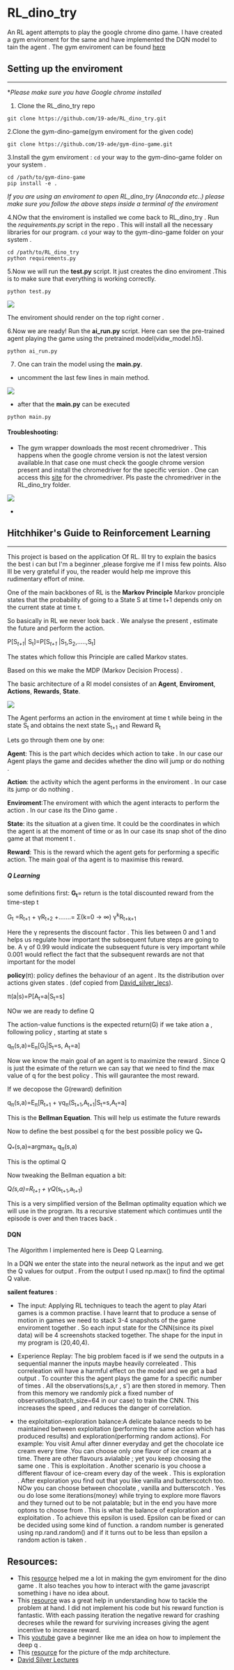 # RL_dino_try
An RL agent attempts to play the google chrome dino game. I have created a gym enviroment for the same and have implemented the DQN model to tain the agent . The gym 
enviroment can be found [here](https://github.com/19-ade/gym-dino-game)


## Setting up the enviroment
------------------------------------------------------------------------
**Please make sure you have Google chrome installed*

1. Clone the RL_dino_try repo


```
git clone https://github.com/19-ade/RL_dino_try.git
```

2.Clone the gym-dino-game(gym enviroment for the given code)


```
git clone https://github.com/19-ade/gym-dino-game.git
```
3.Install the gym enviroment :
```cd``` your way to the gym-dino-game folder on your system . 


```
cd /path/to/gym-dino-game
pip install -e .

```

*If you are using an enviroment to open RL_dino_try (Anaconda etc..) please make sure you follow the above steps inside a terminal of the enviroment*

4.NOw that the enviroment is installed we come back to RL_dino_try . Run the *requirements.py* script in the repo . This will install all the necessary libraries 
for our program.
```cd``` your way to the gym-dino-game folder on your system . 

```
cd /path/to/RL_dino_try
python requirements.py

```


5.Now we will run the **test.py** script. It just creates the dino enviroment .This is to make sure that everything is working correctly.

```
python test.py

```
<p>
  <img src="Screenshot from 2021-02-07 11-32-43.png">
</p>

The enviroment should render on the top right corner .

6.Now we are ready!  Run the  **ai_run.py** script. Here  can see the pre-trained agent playing the game using the pretrained model(vidw_model.h5).

```
python ai_run.py

```



7. One can train the model using the **main.py**. 

- uncomment the last few lines in main method.

<p>
  <img src="Screenshot from 2021-02-07 15-24-30.png">
</p>


- after that the **main.py** can be executed
```
python main.py

```




#### Troubleshooting:

- The gym wrapper downloads the most recent chromedriver . This happens when the google chrome version is not the latest version available.In that case one must check the google chrome version present and install the chromedriver for the specific version . One can access this [site](https://chromedriver.chromium.org/) for the chromedriver. Pls paste the chromedriver in the RL_dino_try folder.
<p>
  <img src="Screenshot from 2021-02-07 11-28-45.png" >
</p>

- 















## Hitchhiker's Guide to Reinforcement Learning
----------------------------------------------------------------
This project is based on the application Of RL. Ill try to explain the basics the best i can but I'm  a beginner ,please forgive me if I miss few points. Also Ill be very grateful if you, the reader would help me improve this rudimentary effort of mine.

One of the main backbones of RL is the **Markov Principle**
Markov pronciple states that the probability of going to a State S at time t+1 depends only on the current state at time t. 


So basically in RL we never look back . We analyse the present , estimate the future and perform the action.


P[S<sub>_t+1_</sub>| S<sub>t</sub>]=P[S<sub>_t+1_</sub> |S<sub>1</sub>,S<sub>2</sub>,.....,S<sub>t</sub>]
  
The states which follow this Principle are called Markov states.

Based on this we make the MDP (Markov Decision Process) . 

The basic architecture of a Rl model consistes of an **Agent**, **Enviroment**, **Actions**, **Rewards**, **State**.

<p>
  <img src="RL_illustration.png">
</p>


The Agent performs an action in the enviroment at time t while being in the state S<sub>t</sub> and obtains the next state S<sub>t+1</sub> and Reward R<sub>t</sub>


Lets go through them one by one:

**Agent**: This is the part which decides which action to take . In our case our Agent plays the game and decides whether the dino will jump or do nothing . 

**Action**: the activity which the agent performs in the enviroment . In our case its jump or do nothing . 

**Enviroment**:The enviroment with which the agent interacts to perform the action . In our case its the Dino game . 

**State**: its the situation at a given time. It could be the coordinates in which the agent is at the moment of time or as In our case its snap shot of the dino game at that moment t .

**Reward**: This is the reward which the agent gets for performing a specific action. The main goal of tha agent is to maximise this reward. 

##### Q Learning

some definitions first:
**G<sub>t</sub>**= return is the total discounted reward from the time-step t


G<sub>t</sub> =R<sub>t+1</sub> + 	γR<sub>t+2</sub> +.......=  Σ(k=0 -> ∞) γ<sup>k</sup>R<sub>t+k+1</sub>

Here the γ represents the discount factor . This lies between 0 and 1 and helps us regulate how important the subsequent future steps are going to be. A γ of 0.99 would indicate the subsequent future is very important while
0.001 would reflect the fact that the subsequent rewards are not that important for the model


**policy**(π): policy defines the behaviour of an agent . Its the distribution over actions given states . (def copied from [David_silver_lecs](https://youtu.be/lfHX2hHRMVQ)). 

π(a|s)=P[A<sub>t</sub>=a|S<sub>t</sub>=s]

NOw we are ready to define Q 

The action-value functions is the expected return(G) if we take ation a , following policy , starting at state s

q<sub>π</sub>(s,a)=E<sub>π</sub>[G<sub>t</sub>|S<sub>t</sub>=s, A<sub>t</sub>=a]

Now we know the main goal of an agent is to maximize the reward . Since Q is just the esimate of the return we can say that we need to find the max value of q for the best policy . This will gaurantee the most reward.

If we decopose the G(reward) definition 

q<sub>π</sub>(s,a)=E<sub>π</sub>[R<sub>t+1</sub> + γq<sub>π</sub>(S<sub>t+1</sub>,A<sub>t+1</sub>|S<sub>t</sub>=s,A<sub>t</sub>=a]

This is the **Bellman Equation**. This will help us estimate the future rewards 

Now to define the best possibel q for the best possible policy we Q<sub>*</sub>


Q<sub>*</sub>(s,a)=argmax<sub>π</sub>
q<sub>π</sub>(s,a)

This is the optimal Q

Now tweaking the Bellman equation a bit:

Q<sub>*</sub>(s,a)=R<sub>t+1</sub> + γQ<sub>*</sub>(s<sub>t+1</sub>,a<sub>t+1</sub>)


This is a very simplified version of the Bellman optimality equation which we will use in the program. Its a recursive statement which contimues until the episode is over and then traces back .


#### DQN

The Algorithm I implemented here is Deep Q Learning.

In a DQN we enter the state into the neural network as the input and we get the Q values for output . From the output I used np.max() to find the optimal Q value.


**sailent features** :
- The input: Applying RL techniques to teach the agent to play Atari games is a common practise. I have learnt that to produce a sense of motion in games we need to stack 3-4 snapshots of the game enviroment together . So each input state for the CNN(since its pixel data) will be 4 screenshots stacked together. The shape for the input in my program is (20,40,4). 


- Experience Replay: The big problem faced is if we send the outputs in a sequential manner the inputs maybe heavily correleated . This correleation will have a harmful effect on the model and we get a bad output . To counter this the agent plays the game for a specific number of times . All the observations(s,a,r , s') are then stored in memory. Then from this memory we randomly pick a fixed number of observations(batch_size=64 in our case) to train the CNN. This increases the speed , and reduces the danger of correlation.

- the exploitation-exploration balance:A delicate balance needs to be maintained between exploitation (performing the same action which has produced results) and exploration(performing random actions). For example: You visit Amul after dinner everyday and get the chocolate ice cream every time .You can choose only one flavor of ice cream at a time. There are other flavours avialable ; yet you keep choosing the same one . This is exploitation . Another scenario is you choose a different flavour of ice-cream every day of the week . This is exploration . After exploration you find out that you like vanilla and butterscotch too. NOw you can choose between chocolate , vanilla and butterscotch . Yes ou do lose some iterations(money) while trying to explore more flavors and they turned out to be not palatable; but in the end you have more optons to choose from . This is what the balance of exploration and exploitation . To achieve this epsilon is used. Epsilon can be fixed or can be decided using some kind of function. a random number is generated using np.rand.random() and if it turns out to be less than epsilon a random action is taken . 


## Resources:
- This [resource](https://www.advisori.de/a-headless-gym-enviroment-for-every-browser-game/) helped me a lot in making the gym enviroment for the dino game . It also teaches you how to interact with the game javascript something i have no idea about.
- This [resource](https://medium.com/acing-ai/how-i-build-an-ai-to-play-dino-run-e37f37bdf153) was a great help in understanding how to tackle the problem at hand. I did not implement his code but his reward function is fantastic. With each passing iteration the negative reward for crashing decreses while the reward for surviving increases giving the agent incentive to increase reward.
-  This [youtube](https://youtu.be/wYIiMH1cIis) gave a beginner like me an idea on how to implement the deep q .
- This [resource](https://lilianweng.github.io/lil-log/2018/02/19/a-long-peek-into-reinforcement-learning.html) for the picture of the mdp architecture.
- [David Silver Lectures](https://www.youtube.com/watch?v=2pWv7GOvuf0&list=PLzuuYNsE1EZAXYR4FJ75jcJseBmo4KQ9-)






















